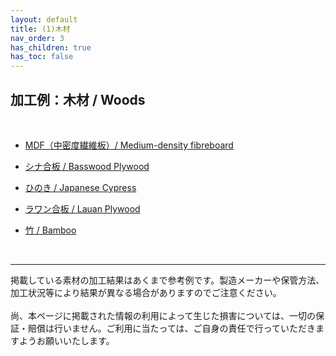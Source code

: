 ```yaml
---
layout: default
title: (1)木材
nav_order: 3
has_children: true
has_toc: false
---
```


## 加工例：木材 / Woods
<br>

* [MDF（中密度繊維板）/ Medium-density fibreboard](02-1-mdf.md)

* [シナ合板 / Basswood Plywood](02-2-shina.md)

* [ひのき / Japanese Cypress](02-3-hinoki.md)

* [ラワン合板 / Lauan Plywood](02-4-lauan.md)

* [竹 / Bamboo](02-5-bamboo.md)



<br>

---

掲載している素材の加工結果はあくまで参考例です。製造メーカーや保管方法、加工状況等により結果が異なる場合がありますのでご注意ください。<br>
<br>
尚、本ページに掲載された情報の利用によって生じた損害については、一切の保証・賠償は行いません。ご利用に当たっては、ご自身の責任で行っていただきますようお願いいたします。

<br><br><br>